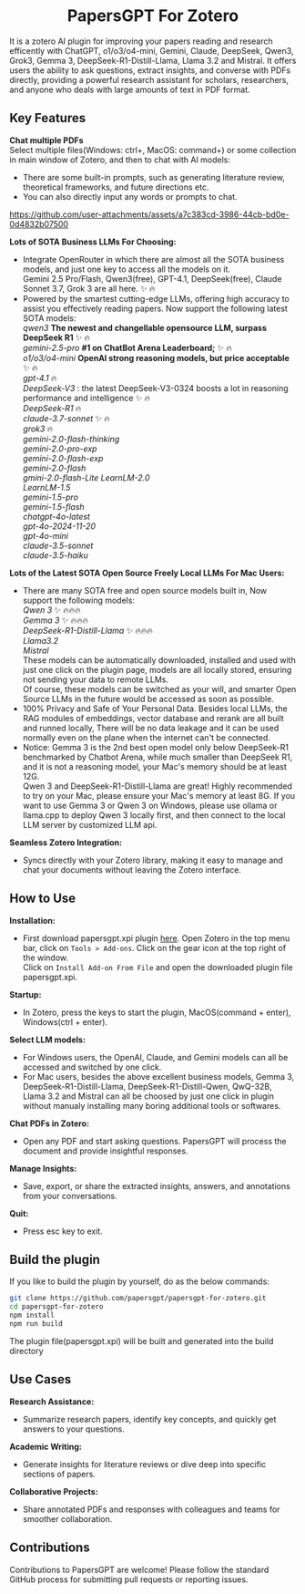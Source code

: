 <h1 align="center">
PapersGPT For Zotero
</h1>
It is a zotero AI plugin for improving your papers reading and research efficently with ChatGPT, o1/o3/o4-mini, Gemini, Claude, DeepSeek, Qwen3, Grok3, Gemma 3, DeepSeek-R1-Distill-Llama, Llama 3.2 and Mistral. It offers users the ability to ask questions, extract insights, and converse with PDFs directly, providing a powerful research assistant for scholars, researchers, and anyone who deals with large amounts of text in PDF format.

## Key Features

**Chat multiple PDFs**  
Select multiple files(Windows: ctrl+, MacOS: command+) or some collection in main window of Zotero, and then to chat with AI models:  
- There are some built-in prompts, such as generating literature review, theoretical frameworks, and future directions etc.  
- You can also directly input any words or prompts to chat.  


https://github.com/user-attachments/assets/a7c383cd-3986-44cb-bd0e-0d4832b07500


  
  
**Lots of SOTA Business LLMs For Choosing:**
- Integrate OpenRouter in which there are almost all the SOTA business models, and just one key to access all the models on it.  
  Gemini 2.5 Pro/Flash, Qwen3(free), GPT-4.1, DeepSeek(free), Claude Sonnet 3.7, Grok 3 are all here. :sparkles: :fire:  
- Powered by the smartest cutting-edge LLMs, offering high accuracy to assist you effectively reading papers. Now support the following latest SOTA models:  
  *qwen3* **The newest and changellable opensource LLM, surpass DeepSeek R1** :sparkles: :fire:  
  *gemini-2.5-pro* **#1 on ChatBot Arena Leaderboard;** :sparkles: :fire:   
  *o1/o3/o4-mini* **OpenAI strong reasoning models, but price acceptable**  :sparkles: :fire:  
  *gpt-4.1* :fire:  
  *DeepSeek-V3* : the latest DeepSeek-V3-0324 boosts a lot in reasoning performance and intelligence :sparkles: :fire:   
  *DeepSeek-R1* :fire:  
  *claude-3.7-sonnet* :sparkles: :fire:  
  *grok3* :fire:  
  *gemini-2.0-flash-thinking*   
  *gemini-2.0-pro-exp*  
  *gemini-2.0-flash-exp*     
  *gemini-2.0-flash*    
  *gmini-2.0-flash-Lite*
  *LearnLM-2.0*  
  *LearnLM-1.5*  
  *gemini-1.5-pro*  
  *gemini-1.5-flash*   
  *chatgpt-4o-latest*   
  *gpt-4o-2024-11-20*   
  *gpt-4o-mini*  
  *claude-3.5-sonnet*  
  *claude-3.5-haiku*
  

**Lots of the Latest SOTA Open Source Freely Local LLMs For Mac Users:**

- There are many SOTA free and open source models built in, Now support the following models:  
  *Qwen 3* :sparkles: :fire::fire::fire:  
  *Gemma 3* :sparkles: :fire::fire::fire:   
  *DeepSeek-R1-Distill-Llama* :sparkles: :fire::fire::fire:  
  *Llama3.2*        
  *Mistral*   
  These models can be automatically downloaded, installed and used with just one click on the plugin page, models are all locally stored, ensuring not sending your data to remote LLMs.  
  Of course, these models can be switched as your will, and smarter Open Source LLMs in the future would be accessed as soon as possible.  
- 100% Privacy and Safe of Your Personal Data. Besides local LLMs, the RAG modules of embeddings, vector database and rerank are all built and runned locally, There will be no data leakage and it can be used normally even on the plane when the internet can't be connected.  
- Notice: Gemma 3 is the 2nd best open model only below DeepSeek-R1 benchmarked by Chatbot Arena, while much smaller than DeepSeek R1, and it is not a reasoning model, your Mac's memory should be at least 12G.  
          Qwen 3 and DeepSeek-R1-Distill-Llama are great! Highly recommended to try on your Mac, please ensure your Mac's memory at least 8G. If you want to use Gemma 3 or Qwen 3 on Windows, please use ollama or llama.cpp to deploy Qwen 3 locally first, and then connect to the local LLM server by customized LLM api.  

**Seamless Zotero Integration:**

- Syncs directly with your Zotero library, making it easy to manage and chat your documents without leaving the Zotero interface.
  
## How to Use  

**Installation:** 

- First download papersgpt.xpi plugin [here](https://github.com/papersgpt/papersgpt-for-zotero/releases/download/papersgpt-v0.1.3/papersgpt-v0.1.3.xpi). 
  Open Zotero in the top menu bar, click on `Tools > Add-ons`.  Click on the gear icon at the top right of the window.  
  Click on `Install Add-on From File` and open the downloaded plugin file papersgpt.xpi.

**Startup:**

- In Zotero, press the keys to start the plugin, MacOS(command + enter), Windows(ctrl + enter). 

**Select LLM models:**
 
- For Windows users, the OpenAI, Claude, and Gemini models can all be accessed and switched by one click.  
- For Mac users, besides the above excellent business models, Gemma 3, DeepSeek-R1-Distill-Llama, DeepSeek-R1-Distill-Qwen, QwQ-32B, Llama 3.2 and Mistral can all be choosed by just one click in plugin without manualy installing many boring additional tools or softwares.  

**Chat PDFs in Zotero:** 

- Open any PDF and start asking questions. PapersGPT will process the document and provide insightful responses.

**Manage Insights:** 

- Save, export, or share the extracted insights, answers, and annotations from your conversations.

**Quit:**  

- Press esc key to exit. 


## Build the plugin

If you like to build the plugin by yourself, do as the below commands:

```bash
git clone https://github.com/papersgpt/papersgpt-for-zotero.git
cd papersgpt-for-zotero
npm install
npm run build
```
The plugin file(papersgpt.xpi) will be built and generated into the build directory
 
## Use Cases

**Research Assistance:**  

- Summarize research papers, identify key concepts, and quickly get answers to your questions.

**Academic Writing:** 

- Generate insights for literature reviews or dive deep into specific sections of papers.  

**Collaborative Projects:** 

- Share annotated PDFs and responses with colleagues and teams for smoother collaboration.
  
## Contributions

Contributions to PapersGPT are welcome! Please follow the standard GitHub process for submitting pull requests or reporting issues.

